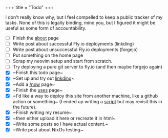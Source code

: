 +++
title = "Todo"
+++

I don't really know why, but I feel compelled to keep a public tracker of my tasks. None of this is legally binding, mind you, but I figured it might be useful as some form of accountability.

<div id="todolist">

- [ ] Finish the [about](@/about.md) page
- [ ] Write post about successful Fly.io deployments (linkding)
- [ ] Write post about unsuccessful Fly.io deployments (forgejo)
- [ ] Put something on the home page
- [ ] Scrap my neovim setup and start from scratch.
- [ ] Try deploying a pure git server to fly.io (and then maybe forgejo again)
- [x] ~Finish this todo page~
- [x] ~Set up and try out [linkding](https://github.com/sissbruecker/linkding)~
- [x] ~Add a [\/now](https://nownownow.com/about) page~
- [x] ~Finish the [uses](@/uses.md) page~
- [x] ~I'd like a way to deploy this site from another machine, like a github action or something~ (I ended up writing a [script](https://github.com/mxhzl/mxhzl.com/blob/main/deploy.sh) but may revisit this in the future).
- [x] ~Finish writing my resume~
- [x] ~then either upload it here or recreate it in html~
- [x] ~Write some posts so I have actual content.~
- [x] ~Write post about NixOs testing~

</div>
